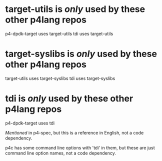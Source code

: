# target-utils is _only_ used by these other p4lang repos

p4-dpdk-target uses target-utils
tdi uses target-utils

# target-syslibs is _only_ used by these other p4lang repos

target-utils uses target-syslibs
tdi uses target-syslibs

# tdi is _only_ used by these other p4lang repos

p4-dpdk-target uses tdi

_Mentioned_ in p4-spec, but this is a reference in English, not a code
dependency.

p4c has some command line options with 'tdi' in them, but these are
just command line option names, not a code dependency.
